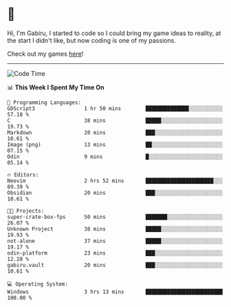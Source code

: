 # 🐀

Hi, I'm Gabiru, I started to code so I could bring my game ideas to reality, at the start I didn't like, but now coding is one of my passions.

Check out my games [here](https://gabiru.art/projetos/)!

---

<!--START_SECTION:waka-->
![Code Time](http://img.shields.io/badge/Code%20Time-420%20hrs%2043%20mins-blue)

📊 **This Week I Spent My Time On** 

```text
💬 Programming Languages: 
GDScript3                1 hr 50 mins        ██████████████░░░░░░░░░░░   57.18 % 
C                        38 mins             █████░░░░░░░░░░░░░░░░░░░░   19.73 % 
Markdown                 20 mins             ███░░░░░░░░░░░░░░░░░░░░░░   10.61 % 
Image (png)              13 mins             ██░░░░░░░░░░░░░░░░░░░░░░░   07.15 % 
Odin                     9 mins              █░░░░░░░░░░░░░░░░░░░░░░░░   05.14 % 

🔥 Editors: 
Neovim                   2 hrs 52 mins       ██████████████████████░░░   89.39 % 
Obsidian                 20 mins             ███░░░░░░░░░░░░░░░░░░░░░░   10.61 % 

🐱‍💻 Projects: 
super-crate-box-fps      50 mins             ███████░░░░░░░░░░░░░░░░░░   26.07 % 
Unknown Project          38 mins             █████░░░░░░░░░░░░░░░░░░░░   19.93 % 
not-alone                37 mins             █████░░░░░░░░░░░░░░░░░░░░   19.17 % 
odin-platform            23 mins             ███░░░░░░░░░░░░░░░░░░░░░░   12.28 % 
gabiru.vault             20 mins             ███░░░░░░░░░░░░░░░░░░░░░░   10.61 % 

💻 Operating System: 
Windows                  3 hrs 13 mins       █████████████████████████   100.00 % 
```


<!--END_SECTION:waka-->
